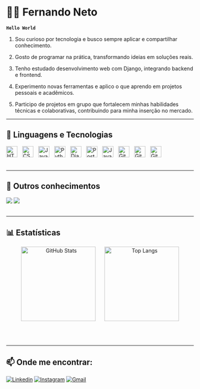 # 👨‍💻 Fernando Neto

**`Hello World`**

1. Sou curioso por tecnologia e busco sempre aplicar e compartilhar conhecimento.

2. Gosto de programar na prática, transformando ideias em soluções reais.

3. Tenho estudado desenvolvimento web com Django, integrando backend e frontend.

4. Experimento novas ferramentas e aplico o que aprendo em projetos pessoais e acadêmicos.

5. Participo de projetos em grupo que fortalecem minhas habilidades técnicas e colaborativas, contribuindo para minha inserção no mercado.

---

## 🤖 Linguagens e Tecnologias 

<img 
    align="left" 
    alt="HTML"
    title="HTML" 
    width="30px" 
    style="padding-right: 10px;" 
    src="https://cdn.jsdelivr.net/gh/devicons/devicon@latest/icons/html5/html5-original.svg" 
/>
<img 
    align="left" 
    alt="CSS" 
    title="CSS"
    width="30px" 
    style="padding-right: 10px;" 
    src="https://cdn.jsdelivr.net/gh/devicons/devicon@latest/icons/css3/css3-original.svg" 
/>
<img 
    align="left" 
    alt="JavaScript" 
    title="JavaScript"
    width="30px" 
    style="padding-right: 10px;" 
    src="https://cdn.jsdelivr.net/gh/devicons/devicon@latest/icons/javascript/javascript-original.svg" 
/>
<img 
    align="left" 
    alt="Python" 
    title="Python"
    width="30px" 
    style="padding-right: 10px;" 
    src="https://cdn.jsdelivr.net/gh/devicons/devicon@latest/icons/python/python-original.svg" 
/>
<img 
    align="left" 
    alt="Django" 
    title="Django"
    width="30px" 
    style="padding-right: 10px;" 
    src="https://cdn.jsdelivr.net/gh/devicons/devicon@latest/icons/django/django-plain.svg" 
/>
<img 
    align="left" 
    alt="Postgresql" 
    title="Postgresql"
    width="30px" 
    style="padding-right: 10px;" 
    src="https://cdn.jsdelivr.net/gh/devicons/devicon@latest/icons/postgresql/postgresql-original.svg" 
/>
<img 
    align="left" 
    alt="Java" 
    title="Java"
    width="30px" 
    style="padding-right: 10px;" 
    src="https://cdn.jsdelivr.net/gh/devicons/devicon@latest/icons/java/java-original.svg" 
/>
<img 
    align="left" 
    alt="Git" 
    title="Git"
    width="30px" 
    style="padding-right: 10px;" 
    src="https://cdn.jsdelivr.net/gh/devicons/devicon@latest/icons/git/git-original.svg" 
/>
<img 
    align="left" 
    alt="GitHub" 
    title="GitHub"
    width="30px" 
    style="padding-right: 10px;" 
    src="https://cdn.jsdelivr.net/gh/devicons/devicon@latest/icons/github/github-original.svg" 
/>
<img 
    align="left" 
    alt="GitHub" 
    title="VSCode"
    width="30px" 
    style="padding-right: 10px;" 
    src="https://cdn.jsdelivr.net/gh/devicons/devicon@latest/icons/vscode/vscode-original-wordmark.svg" 
/>

<br /><br /><br />  <!-- Quebra para afastar do título seguinte -->

---

## 🚩 Outros conhecimentos

<section align="left">
  <img src="https://img.shields.io/badge/-Markdown-0D1117?style=for-the-badge&logo=markdown&labelColor=0D1117"/>
  <img src="https://img.shields.io/badge/Figma-F24E1E?style=for-the-badge&logo=figma&logoColor=white">
</section>

<br />

---

## 📊 Estatísticas

<section align="center">
  <p>
    <img 
      alt="GitHub Stats" 
      height="200" 
      style="margin-right: 20px;" 
      src="https://github-readme-stats.vercel.app/api?username=fernandonetoo&show_icons=true&theme=tokyonight&include_all_commits=true&locale=pt-br" 
    />
    <img 
      alt="Top Langs" 
      height="200" 
      src="https://github-readme-stats.vercel.app/api/top-langs/?username=fernandonetoo&theme=tokyonight&layout=compact&custom_title=Tecnologias&langs_count=9" 
    />
  </p>
</section>

<br /><br />

---

## 📫 Onde me encontrar:

[![Linkedin](https://img.shields.io/badge/LinkedIn-0077B5?style=for-the-badge&logo=linkedin&logoColor=white)](https://www.linkedin.com/in/devfernandoneto/)
[![Instagram](https://img.shields.io/badge/Instagram-E4405F?style=for-the-badge&logo=instagram&logoColor=white)](https://www.instagram.com/_fernandooneto/)
[![Gmail](https://img.shields.io/badge/Gmail-D14836?style=for-the-badge&logo=gmail&logoColor=white)](mailto:devfernandonetoo@gmail.com)

